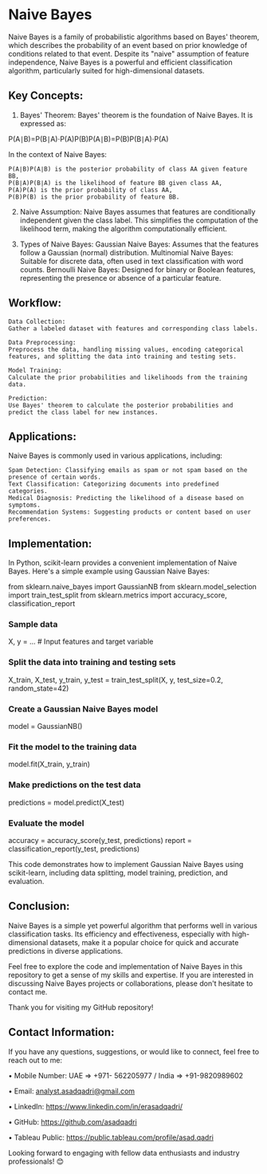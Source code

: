 # Naive Bayes
Naive Bayes is a family of probabilistic algorithms based on Bayes' theorem, which describes the probability of an event based on prior knowledge of conditions related to that event. Despite its "naive" assumption of feature independence, Naive Bayes is a powerful and efficient classification algorithm, particularly suited for high-dimensional datasets.

## Key Concepts:

1. Bayes' Theorem:
Bayes' theorem is the foundation of Naive Bayes. It is expressed as:

P(A∣B)=P(B∣A)⋅P(A)P(B)P(A∣B)=P(B)P(B∣A)⋅P(A)​

In the context of Naive Bayes:

    P(A∣B)P(A∣B) is the posterior probability of class AA given feature BB,
    P(B∣A)P(B∣A) is the likelihood of feature BB given class AA,
    P(A)P(A) is the prior probability of class AA,
    P(B)P(B) is the prior probability of feature BB.

2. Naive Assumption:
Naive Bayes assumes that features are conditionally independent given the class label. This simplifies the computation of the likelihood term, making the algorithm computationally efficient.

3. Types of Naive Bayes:
    Gaussian Naive Bayes: Assumes that the features follow a Gaussian (normal) distribution.
    Multinomial Naive Bayes: Suitable for discrete data, often used in text classification with word counts.
    Bernoulli Naive Bayes: Designed for binary or Boolean features, representing the presence or absence of a particular feature.

## Workflow:

    Data Collection:
    Gather a labeled dataset with features and corresponding class labels.

    Data Preprocessing:
    Preprocess the data, handling missing values, encoding categorical features, and splitting the data into training and testing sets.

    Model Training:
    Calculate the prior probabilities and likelihoods from the training data.

    Prediction:
    Use Bayes' theorem to calculate the posterior probabilities and predict the class label for new instances.

## Applications:
Naive Bayes is commonly used in various applications, including:

    Spam Detection: Classifying emails as spam or not spam based on the presence of certain words.
    Text Classification: Categorizing documents into predefined categories.
    Medical Diagnosis: Predicting the likelihood of a disease based on symptoms.
    Recommendation Systems: Suggesting products or content based on user preferences.

## Implementation:
In Python, scikit-learn provides a convenient implementation of Naive Bayes. Here's a simple example using Gaussian Naive Bayes:

from sklearn.naive_bayes import GaussianNB
from sklearn.model_selection import train_test_split
from sklearn.metrics import accuracy_score, classification_report

### Sample data
X, y = ...  # Input features and target variable

### Split the data into training and testing sets
X_train, X_test, y_train, y_test = train_test_split(X, y, test_size=0.2, random_state=42)

### Create a Gaussian Naive Bayes model
model = GaussianNB()

### Fit the model to the training data
model.fit(X_train, y_train)

### Make predictions on the test data
predictions = model.predict(X_test)

### Evaluate the model
accuracy = accuracy_score(y_test, predictions)
report = classification_report(y_test, predictions)

This code demonstrates how to implement Gaussian Naive Bayes using scikit-learn, including data splitting, model training, prediction, and evaluation.

## Conclusion:
Naive Bayes is a simple yet powerful algorithm that performs well in various classification tasks. Its efficiency and effectiveness, especially with high-dimensional datasets, make it a popular choice for quick and accurate predictions in diverse applications.

Feel free to explore the code and implementation of Naive Bayes in this repository to get a sense of my skills and expertise. If you are interested in discussing Naive Bayes projects or collaborations, please don't hesitate to contact me.

Thank you for visiting my GitHub repository!

## Contact Information:
If you have any questions, suggestions, or would like to connect, feel free to reach out to me:

• Mobile Number: UAE => +971- 562205977 / India => +91-9820989602

• Email: analyst.asadqadri@gmail.com

• LinkedIn: https://www.linkedin.com/in/erasadqadri/

• GitHub: https://github.com/asadqadri

• Tableau Public: https://public.tableau.com/profile/asad.qadri

Looking forward to engaging with fellow data enthusiasts and industry professionals! 😊
